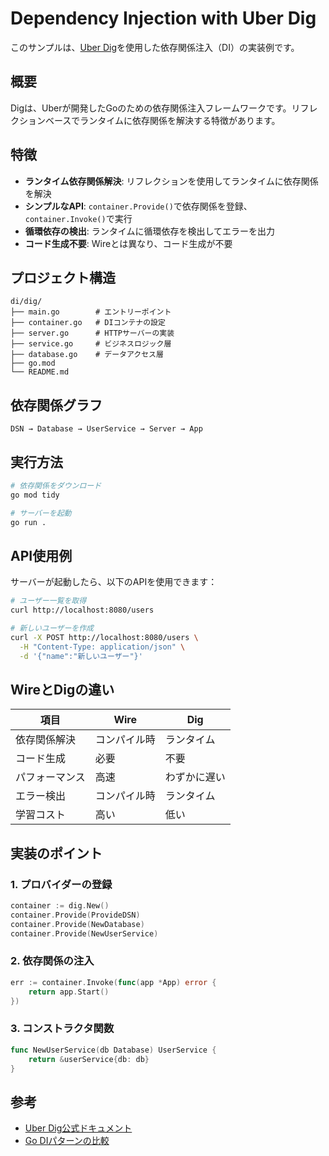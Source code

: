 # Dependency Injection with Uber Dig

このサンプルは、[Uber Dig](https://github.com/uber-go/dig)を使用した依存関係注入（DI）の実装例です。

## 概要

Digは、Uberが開発したGoのための依存関係注入フレームワークです。リフレクションベースでランタイムに依存関係を解決する特徴があります。

## 特徴

- **ランタイム依存関係解決**: リフレクションを使用してランタイムに依存関係を解決
- **シンプルなAPI**: `container.Provide()`で依存関係を登録、`container.Invoke()`で実行
- **循環依存の検出**: ランタイムに循環依存を検出してエラーを出力
- **コード生成不要**: Wireとは異なり、コード生成が不要

## プロジェクト構造

```
di/dig/
├── main.go        # エントリーポイント
├── container.go   # DIコンテナの設定
├── server.go      # HTTPサーバーの実装
├── service.go     # ビジネスロジック層
├── database.go    # データアクセス層
├── go.mod
└── README.md
```

## 依存関係グラフ

```
DSN → Database → UserService → Server → App
```

## 実行方法

```bash
# 依存関係をダウンロード
go mod tidy

# サーバーを起動
go run .
```

## API使用例

サーバーが起動したら、以下のAPIを使用できます：

```bash
# ユーザー一覧を取得
curl http://localhost:8080/users

# 新しいユーザーを作成
curl -X POST http://localhost:8080/users \
  -H "Content-Type: application/json" \
  -d '{"name":"新しいユーザー"}'
```

## WireとDigの違い

| 項目 | Wire | Dig |
|------|------|-----|
| 依存関係解決 | コンパイル時 | ランタイム |
| コード生成 | 必要 | 不要 |
| パフォーマンス | 高速 | わずかに遅い |
| エラー検出 | コンパイル時 | ランタイム |
| 学習コスト | 高い | 低い |

## 実装のポイント

### 1. プロバイダーの登録

```go
container := dig.New()
container.Provide(ProvideDSN)
container.Provide(NewDatabase)
container.Provide(NewUserService)
```

### 2. 依存関係の注入

```go
err := container.Invoke(func(app *App) error {
    return app.Start()
})
```

### 3. コンストラクタ関数

```go
func NewUserService(db Database) UserService {
    return &userService{db: db}
}
```

## 参考

- [Uber Dig公式ドキュメント](https://github.com/uber-go/dig)
- [Go DIパターンの比較](https://blog.golang.org/wire)